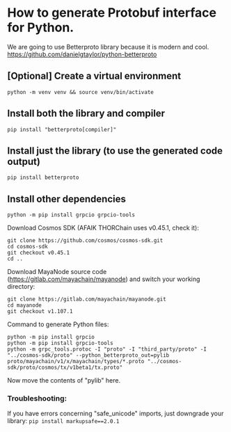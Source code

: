 
# How to generate Protobuf interface for Python.
We are going to use Betterproto library because it is modern and cool.
https://github.com/danielgtaylor/python-betterproto

## [Optional] Create a virtual environment
`python -m venv venv && source venv/bin/activate`

## Install both the library and compiler
`pip install "betterproto[compiler]"`

## Install just the library (to use the generated code output)
`pip install betterproto`

## Install other dependencies
`python -m pip install grpcio grpcio-tools`


Download Cosmos SDK (AFAIK THORChain uses v0.45.1, check it):
```
git clone https://github.com/cosmos/cosmos-sdk.git
cd cosmos-sdk
git checkout v0.45.1
cd ..
```


Download MayaNode source code (https://gitlab.com/mayachain/mayanode) and switch your working directory:
```
git clone https://gitlab.com/mayachain/mayanode.git
cd mayanode
git checkout v1.107.1
```


Command to generate Python files:
```mkdir -p pylib
python -m pip install grpcio
python -m pip install grpcio-tools
python -m grpc_tools.protoc -I "proto" -I "third_party/proto" -I "../cosmos-sdk/proto" --python_betterproto_out=pylib proto/mayachain/v1/x/mayachain/types/*.proto "../cosmos-sdk/proto/cosmos/tx/v1beta1/tx.proto"
```

Now move the contents of "pylib" here.

### Troubleshooting:
If you have errors concerning "safe_unicode" imports, just downgrade your library:
`pip install markupsafe==2.0.1`
